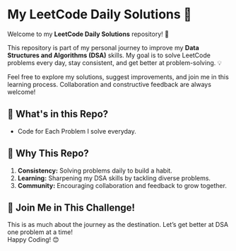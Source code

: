 # My LeetCode Daily Solutions 🚀

Welcome to my **LeetCode Daily Solutions** repository! 🌟  

This repository is part of my personal journey to improve my **Data Structures and Algorithms (DSA)** skills. My goal is to solve LeetCode problems every day, stay consistent, and get better at problem-solving. 💡  

Feel free to explore my solutions, suggest improvements, and join me in this learning process. Collaboration and constructive feedback are always welcome!

## 📌 What's in this Repo?

- Code for Each Problem I solve everyday.

## 🎯 Why This Repo?

1. **Consistency:** Solving problems daily to build a habit.  
2. **Learning:** Sharpening my DSA skills by tackling diverse problems.  
3. **Community:** Encouraging collaboration and feedback to grow together.  

## 💪 Join Me in This Challenge!

This is as much about the journey as the destination. Let’s get better at DSA one problem at a time!  
Happy Coding! 😊


